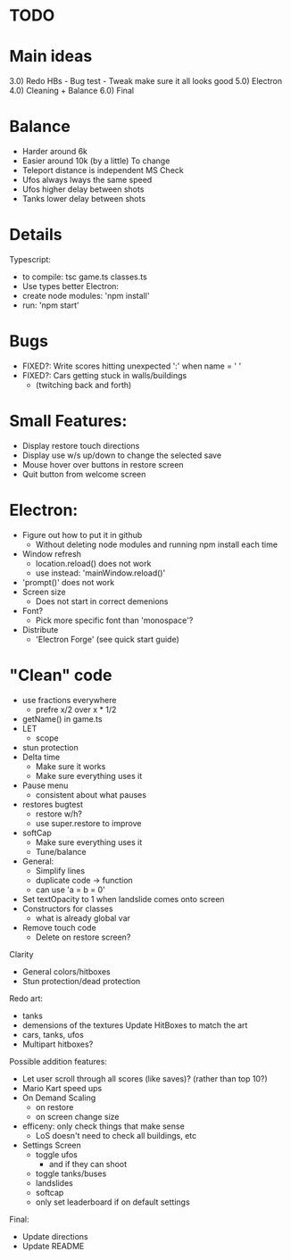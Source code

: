 # TODO

# Main ideas
3.0) Redo HBs
    - Bug test
    - Tweak make sure it all looks good
5.0) Electron
4.0) Cleaning + Balance
6.0) Final

# Balance
- Harder around 6k
- Easier around 10k (by a little)
To change
- Teleport distance is independent MS
Check
- Ufos always lways the same speed
- Ufos higher delay between shots
- Tanks lower delay between shots


# Details
Typescript:
- to compile: tsc game.ts classes.ts
- Use types better
Electron:
- create node modules: 'npm install'
- run: 'npm start'

# Bugs
- FIXED?: Write scores hitting unexpected ':' when name = '   '
- FIXED?: Cars getting stuck in walls/buildings
    - (twitching back and forth)

# Small Features:
- Display restore touch directions
- Display use w/s up/down to change the selected save
- Mouse hover over buttons in restore screen
- Quit button from welcome screen

# Electron:
- Figure out how to put it in github
    - Without deleting node modules and running npm install each time
- Window refresh
    - location.reload() does not work
    - use instead: 'mainWindow.reload()'
- 'prompt()' does not work
- Screen size
    - Does not start in correct demenions
- Font?
    - Pick more specific font than 'monospace'?
- Distribute
    - 'Electron Forge' (see quick start guide)


# "Clean" code
- use fractions everywhere
    - prefre x/2 over x * 1/2
- getName() in game.ts
- LET
    - scope
- stun protection
- Delta time
    - Make sure it works
    - Make sure everything uses it
- Pause menu
    - consistent about what pauses
- restores bugtest
    - restore w/h?
    - use super.restore to improve
- softCap
    - Make sure everything uses it
    - Tune/balance
- General:
    - Simplify lines
    - duplicate code -> function
    - can use 'a = b = 0'
- Set textOpacity to 1 when landslide comes onto screen
- Constructors for classes
    - what is already global var
- Remove touch code
    - Delete on restore screen?

Clarity
- General colors/hitboxes
- Stun protection/dead protection

Redo art:
- tanks
- demensions of the textures
Update HitBoxes to match the art
- cars, tanks, ufos
- Multipart hitboxes?

Possible addition features:
- Let user scroll through all scores (like saves)? (rather than top 10?)
- Mario Kart speed ups
- On Demand Scaling
    - on restore
    - on screen change size
- efficeny: only check things that make sense
    - LoS doesn't need to check all buildings, etc
- Settings Screen
    - toggle ufos
        - and if they can shoot
    - toggle tanks/buses
    - landslides
    - softcap
    - only set leaderboard if on default settings

Final:
- Update directions
- Update README
